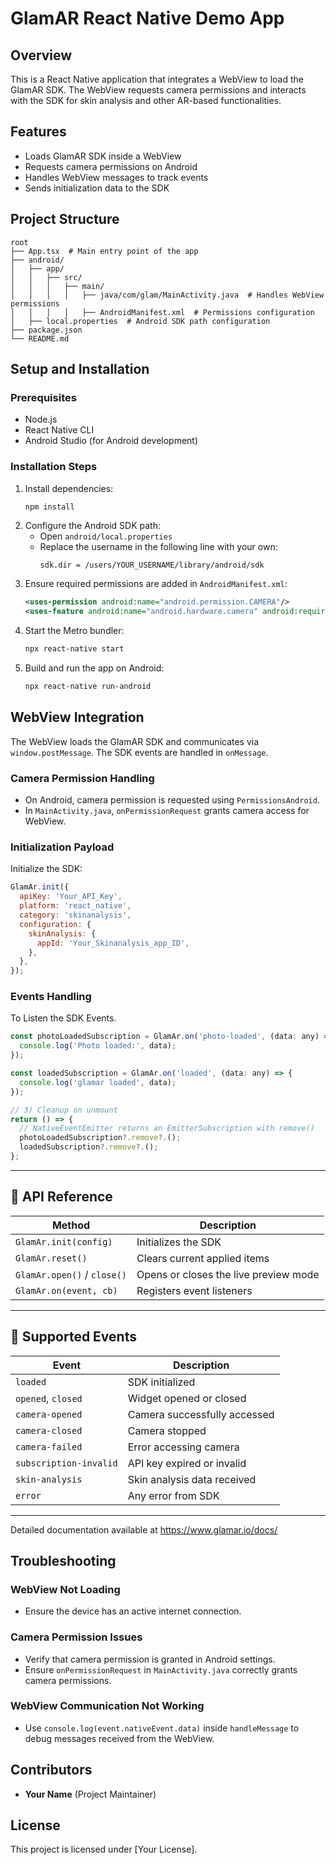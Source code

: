 # GlamAR React Native Demo App

## Overview

This is a React Native application that integrates a WebView to load the GlamAR SDK. The WebView requests camera permissions and interacts with the SDK for skin analysis and other AR-based functionalities.

## Features

- Loads GlamAR SDK inside a WebView
- Requests camera permissions on Android
- Handles WebView messages to track events
- Sends initialization data to the SDK

## Project Structure

```
root
├── App.tsx  # Main entry point of the app
├── android/
│   ├── app/
│   │   ├── src/
│   │   │   ├── main/
│   │   │   │   ├── java/com/glam/MainActivity.java  # Handles WebView permissions
│   │   │   │   ├── AndroidManifest.xml  # Permissions configuration
│   ├── local.properties  # Android SDK path configuration
├── package.json
└── README.md
```

## Setup and Installation

### Prerequisites

- Node.js
- React Native CLI
- Android Studio (for Android development)

### Installation Steps

1. Install dependencies:
   ```sh
   npm install
   ```
2. Configure the Android SDK path:
   - Open `android/local.properties`
   - Replace the username in the following line with your own:
     ```
     sdk.dir = /users/YOUR_USERNAME/library/android/sdk
     ```
3. Ensure required permissions are added in `AndroidManifest.xml`:
   ```xml
   <uses-permission android:name="android.permission.CAMERA"/>
   <uses-feature android:name="android.hardware.camera" android:required="true"/>
   ```
4. Start the Metro bundler:
   ```sh
   npx react-native start
   ```
5. Build and run the app on Android:
   ```sh
   npx react-native run-android
   ```

## WebView Integration

The WebView loads the GlamAR SDK and communicates via `window.postMessage`. The SDK events are handled in `onMessage`.

### Camera Permission Handling

- On Android, camera permission is requested using `PermissionsAndroid`.
- In `MainActivity.java`, `onPermissionRequest` grants camera access for WebView.

### Initialization Payload

Initialize the SDK:

```js
GlamAr.init({
  apiKey: 'Your_API_Key',
  platform: 'react_native',
  category: 'skinanalysis',
  configuration: {
    skinAnalysis: {
      appId: 'Your_Skinanalysis_app_ID',
    },
  },
});
```

### Events Handling

To Listen the SDK Events.

```js
const photoLoadedSubscription = GlamAr.on('photo-loaded', (data: any) => {
  console.log('Photo loaded:', data);
});

const loadedSubscription = GlamAr.on('loaded', (data: any) => {
  console.log('glamar loaded', data);
});

// 3) Cleanup on unmount
return () => {
  // NativeEventEmitter returns an EmitterSubscription with remove()
  photoLoadedSubscription?.remove?.();
  loadedSubscription?.remove?.();
};
```

---

## 📡 API Reference

| Method                      | Description                           |
| --------------------------- | ------------------------------------- |
| `GlamAr.init(config)`       | Initializes the SDK                   |
| `GlamAr.reset()`            | Clears current applied items          |
| `GlamAr.open()` / `close()` | Opens or closes the live preview mode |
| `GlamAr.on(event, cb)`      | Registers event listeners             |

---

## 🔔 Supported Events

| Event                  | Description                  |
| ---------------------- | ---------------------------- |
| `loaded`               | SDK initialized              |
| `opened`, `closed`     | Widget opened or closed      |
| `camera-opened`        | Camera successfully accessed |
| `camera-closed`        | Camera stopped               |
| `camera-failed`        | Error accessing camera       |
| `subscription-invalid` | API key expired or invalid   |
| `skin-analysis`        | Skin analysis data received  |
| `error`                | Any error from SDK           |

---

Detailed documentation available at https://www.glamar.io/docs/

## Troubleshooting

### WebView Not Loading

- Ensure the device has an active internet connection.

### Camera Permission Issues

- Verify that camera permission is granted in Android settings.
- Ensure `onPermissionRequest` in `MainActivity.java` correctly grants camera permissions.

### WebView Communication Not Working

- Use `console.log(event.nativeEvent.data)` inside `handleMessage` to debug messages received from the WebView.

## Contributors

- **Your Name** (Project Maintainer)

## License

This project is licensed under [Your License].
